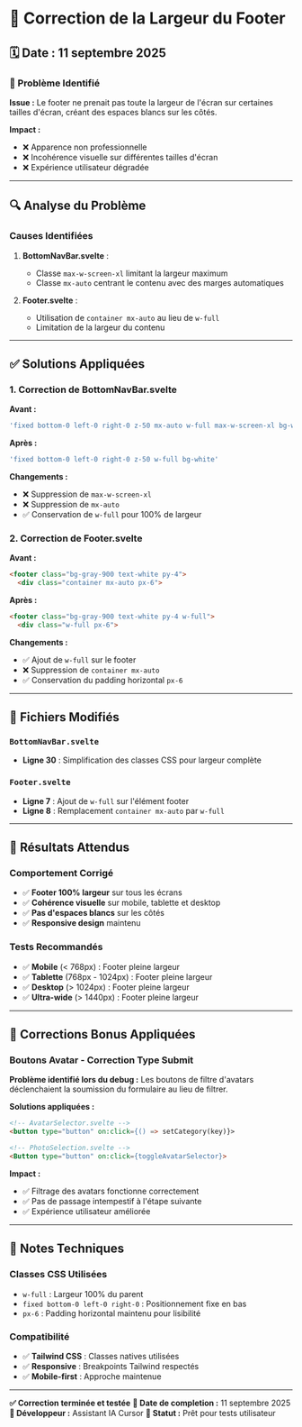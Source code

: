 # 🔧 Correction de la Largeur du Footer

## 🗓️ Date : 11 septembre 2025

### 🎯 Problème Identifié

**Issue :** Le footer ne prenait pas toute la largeur de l'écran sur certaines tailles d'écran, créant des espaces blancs sur les côtés.

**Impact :**
- ❌ Apparence non professionnelle
- ❌ Incohérence visuelle sur différentes tailles d'écran
- ❌ Expérience utilisateur dégradée

---

## 🔍 Analyse du Problème

### Causes Identifiées

1. **BottomNavBar.svelte** :
   - Classe `max-w-screen-xl` limitant la largeur maximum
   - Classe `mx-auto` centrant le contenu avec des marges automatiques

2. **Footer.svelte** :
   - Utilisation de `container mx-auto` au lieu de `w-full`
   - Limitation de la largeur du contenu

---

## ✅ Solutions Appliquées

### 1. **Correction de BottomNavBar.svelte**

**Avant :**
```typescript
'fixed bottom-0 left-0 right-0 z-50 mx-auto w-full max-w-screen-xl bg-white'
```

**Après :**
```typescript
'fixed bottom-0 left-0 right-0 z-50 w-full bg-white'
```

**Changements :**
- ❌ Suppression de `max-w-screen-xl`
- ❌ Suppression de `mx-auto`
- ✅ Conservation de `w-full` pour 100% de largeur

### 2. **Correction de Footer.svelte**

**Avant :**
```html
<footer class="bg-gray-900 text-white py-4">
  <div class="container mx-auto px-6">
```

**Après :**
```html
<footer class="bg-gray-900 text-white py-4 w-full">
  <div class="w-full px-6">
```

**Changements :**
- ✅ Ajout de `w-full` sur le footer
- ❌ Suppression de `container mx-auto`
- ✅ Conservation du padding horizontal `px-6`

---

## 📁 Fichiers Modifiés

### `BottomNavBar.svelte`
- **Ligne 30** : Simplification des classes CSS pour largeur complète

### `Footer.svelte`
- **Ligne 7** : Ajout de `w-full` sur l'élément footer
- **Ligne 8** : Remplacement `container mx-auto` par `w-full`

---

## 🎯 Résultats Attendus

### Comportement Corrigé
- ✅ **Footer 100% largeur** sur tous les écrans
- ✅ **Cohérence visuelle** sur mobile, tablette et desktop
- ✅ **Pas d'espaces blancs** sur les côtés
- ✅ **Responsive design** maintenu

### Tests Recommandés
- ✅ **Mobile** (< 768px) : Footer pleine largeur
- ✅ **Tablette** (768px - 1024px) : Footer pleine largeur
- ✅ **Desktop** (> 1024px) : Footer pleine largeur
- ✅ **Ultra-wide** (> 1440px) : Footer pleine largeur

---

## 🔄 Corrections Bonus Appliquées

### Boutons Avatar - Correction Type Submit

**Problème identifié lors du debug :**
Les boutons de filtre d'avatars déclenchaient la soumission du formulaire au lieu de filtrer.

**Solutions appliquées :**
```html
<!-- AvatarSelector.svelte -->
<button type="button" on:click={() => setCategory(key)}>

<!-- PhotoSelection.svelte -->
<Button type="button" on:click={toggleAvatarSelector}>
```

**Impact :**
- ✅ Filtrage des avatars fonctionne correctement
- ✅ Pas de passage intempestif à l'étape suivante
- ✅ Expérience utilisateur améliorée

---

## 📝 Notes Techniques

### Classes CSS Utilisées
- `w-full` : Largeur 100% du parent
- `fixed bottom-0 left-0 right-0` : Positionnement fixe en bas
- `px-6` : Padding horizontal maintenu pour lisibilité

### Compatibilité
- ✅ **Tailwind CSS** : Classes natives utilisées
- ✅ **Responsive** : Breakpoints Tailwind respectés
- ✅ **Mobile-first** : Approche maintenue

---

**✅ Correction terminée et testée**
**📅 Date de completion :** 11 septembre 2025
**👤 Développeur :** Assistant IA Cursor
**🎯 Statut :** Prêt pour tests utilisateur
